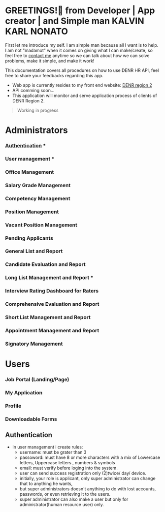 # GREETINGS!👋 from Developer | App creator | and Simple man KALVIN KARL NONATO
First let me introduce my self. I am simple man because all I want is to help. I am not "madamot" when it comes on giving what I can make/create, so feel free to [contact me](https://github.com/kalvinkarlnonato) anytime so we can talk about how we can solve problems, make it simple, and make it work!

This documentation covers all procedures on how to use DENR HR API, feel free to share your feedbacks regarding this app.

- Web app is currently resides to my front end website: [DENR region 2](https://ro2denr.ml/)
- API comming soon...
- This application will monitor and serve application process of clients of DENR Region 2.

>Working in progress
# Administrators
### [Authentication](#Authentication) *
### User management *
### Office Management
### Salary Grade Management
### Competency Management
### Position Management
### Vacant Position Management
### Pending Applicants
### General List and Report
### Candidate Evaluation and Report
### Long List Management and Report *
### Interview Rating Dashboard for Raters
### Comprehensive Evaluation and Report
### Short List Management and Report
### Appointment Management and Report
### Signatory Management
# Users
### Job Portal (Landing/Page)
### My Application
### Profile
### Downloadable Forms

## Authentication
- In user management i create rules:
	- username: must be grater than 3
	- passoword: must have 8 or more characters with a mix of Lowercase letters, Uppercase letters , numbers & symbols
	- email: must verify before loging into the system.
	- user can send success registration only (2)twice/ day/ device.
	- initially, your role is applicant, only super administrator can change that to anything he wants,
	- but super administrators doesn't anything to do with lost accounts, passwords, or even retrieving it to the users.
	- super administrator can also make a user but only for administrator(human resource user) only.